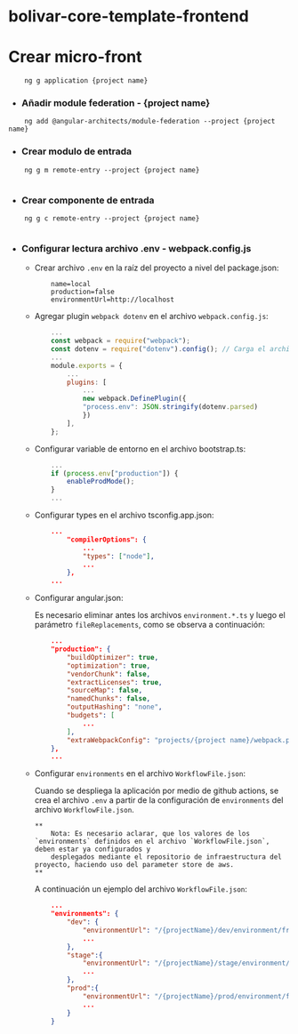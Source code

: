 # bolivar-core-template-frontend

# Crear micro-front 
```
    ng g application {project name}
```
-   ### Añadir module federation - {project name}
```
    ng add @angular-architects/module-federation --project {project name}
```

-   ### Crear modulo de entrada 
```
    ng g m remote-entry --project {project name}
    
```
-   ### Crear componente de entrada 
```
    ng g c remote-entry --project {project name}
    
```
-   ### Configurar lectura archivo .env - webpack.config.js

    *   Crear archivo `.env` en la raíz del proyecto a nivel del package.json:

        ```
            name=local
            production=false
            environmentUrl=http://localhost
        ```

    *   Agregar plugin `webpack dotenv` en el archivo `webpack.config.js`:

        ```javascript
            ...
            const webpack = require("webpack");
            const dotenv = require("dotenv").config(); // Carga el archivo .env
            ...
            module.exports = {
                ...
                plugins: [
                    ...
                    new webpack.DefinePlugin({
                    "process.env": JSON.stringify(dotenv.parsed)
                    })
                ],
            };
        ```
    *   Configurar variable de entorno en el archivo bootstrap.ts:

        ```typescript
            ...
            if (process.env["production"]) {
                enableProdMode();
            }
            ...
        ```
    *   Configurar types en el archivo tsconfig.app.json:

        ```json
            ...
                "compilerOptions": {
                    ...
                    "types": ["node"],
                    ...
                },
            ...
        ```
    *   Configurar angular.json:

        Es necesario eliminar antes los archivos `environment.*.ts` y luego el parámetro `fileReplacements`, como se observa a continuación:  
    
        ```json
            ...
            "production": {
                "buildOptimizer": true,
                "optimization": true,
                "vendorChunk": false,
                "extractLicenses": true,
                "sourceMap": false,
                "namedChunks": false,
                "outputHashing": "none",
                "budgets": [
                    ...
                ],
                "extraWebpackConfig": "projects/{project name}/webpack.prod.config.js"
            },
            ...
        ```
    *   Configurar `environments` en el archivo `WorkflowFile.json`:
    
        Cuando se despliega la aplicación por medio de github actions, se crea el archivo `.env` a partir de la configuración de `environments` del archivo `WorkflowFile.json`.

        ```
        **
            Nota: Es necesario aclarar, que los valores de los `environments` definidos en el archivo `WorkflowFile.json`, deben estar ya configurados y
            desplegados mediante el repositorio de infraestructura del proyecto, haciendo uso del parameter store de aws.
        **
        ```

        A continuación un ejemplo del archivo `WorkflowFile.json`:

        ```json
            ...
            "environments": {
                "dev": {
                    "environmentUrl": "/{projectName}/dev/environment/front/environmentUrlFront",        
                    ...         
                },
                "stage":{
                    "environmentUrl": "/{projectName}/stage/environment/front/environmentUrlFront",
                    ...
                },
                "prod":{
                    "environmentUrl": "/{projectName}/prod/environment/front/environmentUrlFront",
                    ...
                }
            }
        ```